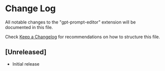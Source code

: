 # Change Log

All notable changes to the "gpt-prompt-editor" extension will be documented in this file.

Check [Keep a Changelog](http://keepachangelog.com/) for recommendations on how to structure this file.

## [Unreleased]

- Initial release